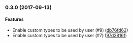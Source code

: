 <a name="0.3.0"></a>
### 0.3.0 (2017-09-13)


#### Features

*   Enable custom types to be used by user (#9) ([db76fd63](https://github.com/jaysonsantos/bmemcached-rs/commit/db76fd631b75e59a207e95f891f0e3150fc13c9b))
*   Enable custom types to be used by user (#7) ([97d2816f](https://github.com/jaysonsantos/bmemcached-rs/commit/97d2816f044415c89e457265bbfa11a81dc55716))
